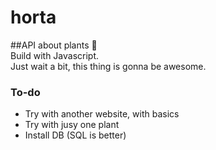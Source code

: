 # horta

##API about plants 🌿  
Build with Javascript.  
Just wait a bit, this thing is gonna be awesome.

### To-do  
* Try with another website, with basics
* Try with jusy one plant
* Install DB (SQL is better)
